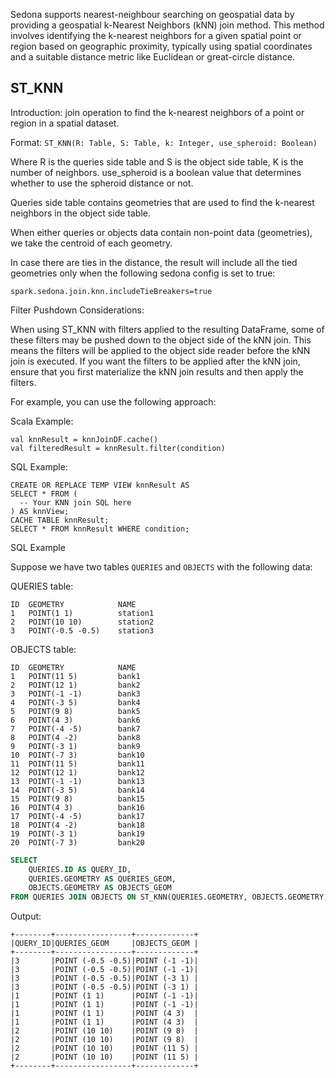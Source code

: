 
Sedona supports nearest-neighbour searching on geospatial data by providing a geospatial k-Nearest Neighbors (kNN) join method. This method involves identifying the k-nearest neighbors for a given spatial point or region based on geographic proximity, typically using spatial coordinates and a suitable distance metric like Euclidean or great-circle distance.

## ST_KNN

Introduction: join operation to find the k-nearest neighbors of a point or region in a spatial dataset.

Format: `ST_KNN(R: Table, S: Table, k: Integer, use_spheroid: Boolean)`

Where R is the queries side table and S is the object side table, K is the number of neighbors. use_spheroid is a boolean value that determines whether to use the spheroid distance or not.

Queries side table contains geometries that are used to find the k-nearest neighbors in the object side table.

When either queries or objects data contain non-point data (geometries), we take the centroid of each geometry.

In case there are ties in the distance, the result will include all the tied geometries only when the following sedona config is set to true:

```
spark.sedona.join.knn.includeTieBreakers=true
```

Filter Pushdown Considerations:

When using ST_KNN with filters applied to the resulting DataFrame, some of these filters may be pushed down to the object side of the kNN join. This means the filters will be applied to the object side reader before the kNN join is executed. If you want the filters to be applied after the kNN join, ensure that you first materialize the kNN join results and then apply the filters.

For example, you can use the following approach:

Scala Example:

```
val knnResult = knnJoinDF.cache()
val filteredResult = knnResult.filter(condition)
```

SQL Example:

```
CREATE OR REPLACE TEMP VIEW knnResult AS
SELECT * FROM (
  -- Your KNN join SQL here
) AS knnView;
CACHE TABLE knnResult;
SELECT * FROM knnResult WHERE condition;
```

SQL Example

Suppose we have two tables `QUERIES` and `OBJECTS` with the following data:

QUERIES table:

```
ID  GEOMETRY            NAME
1   POINT(1 1)	        station1
2   POINT(10 10)	    station2
3   POINT(-0.5 -0.5)	station3
```

OBJECTS table:

```
ID  GEOMETRY            NAME
1	POINT(11 5)         bank1
2	POINT(12 1)         bank2
3	POINT(-1 -1)        bank3
4	POINT(-3 5)         bank4
5	POINT(9 8)          bank5
6	POINT(4 3)          bank6
7	POINT(-4 -5)        bank7
8	POINT(4 -2)         bank8
9	POINT(-3 1)         bank9
10	POINT(-7 3)         bank10
11	POINT(11 5)         bank11
12	POINT(12 1)         bank12
13	POINT(-1 -1)        bank13
14	POINT(-3 5)         bank14
15	POINT(9 8)          bank15
16	POINT(4 3)          bank16
17	POINT(-4 -5)        bank17
18	POINT(4 -2)         bank18
19	POINT(-3 1)         bank19
20	POINT(-7 3)         bank20
```

```sql
SELECT
    QUERIES.ID AS QUERY_ID,
    QUERIES.GEOMETRY AS QUERIES_GEOM,
    OBJECTS.GEOMETRY AS OBJECTS_GEOM
FROM QUERIES JOIN OBJECTS ON ST_KNN(QUERIES.GEOMETRY, OBJECTS.GEOMETRY, 4, FALSE)
```

Output:

```
+--------+-----------------+-------------+
|QUERY_ID|QUERIES_GEOM     |OBJECTS_GEOM |
+--------+-----------------+-------------+
|3       |POINT (-0.5 -0.5)|POINT (-1 -1)|
|3       |POINT (-0.5 -0.5)|POINT (-1 -1)|
|3       |POINT (-0.5 -0.5)|POINT (-3 1) |
|3       |POINT (-0.5 -0.5)|POINT (-3 1) |
|1       |POINT (1 1)      |POINT (-1 -1)|
|1       |POINT (1 1)      |POINT (-1 -1)|
|1       |POINT (1 1)      |POINT (4 3)  |
|1       |POINT (1 1)      |POINT (4 3)  |
|2       |POINT (10 10)    |POINT (9 8)  |
|2       |POINT (10 10)    |POINT (9 8)  |
|2       |POINT (10 10)    |POINT (11 5) |
|2       |POINT (10 10)    |POINT (11 5) |
+--------+-----------------+-------------+
```
